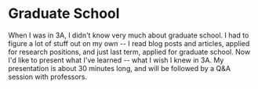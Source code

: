 Graduate School
===============

When I was in 3A, I didn't know very much about graduate school. I had to figure
a lot of stuff out on my own -- I read blog posts and articles, applied for
research positions, and just last term, applied for graduate school. Now I'd
like to present what I've learned -- what I wish I knew in 3A. My presentation
is about 30 minutes long, and will be followed by a Q&A session with professors.
